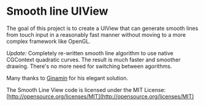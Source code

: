 Smooth line UIView
====================

The goal of this project is to create a UIView that can generate smooth lines from touch input in a reasonably fast manner without moving to a more complex framework like OpenGL. 

*Update:* Completely re-written smooth line algorithm to use native CGContext quadratic curves. The result is much faster and smoother drawing. There's no more need for switching between agorithms.

Many thanks to [Ginamin](http://stackoverflow.com/users/431480/ginamin) for his elegant solution.

The Smooth Line View code is licensed under the MIT License: [http://opensource.org/licenses/MIT](http://opensource.org/licenses/MIT)
